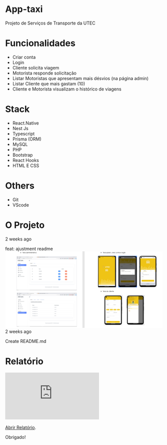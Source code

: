 # App-taxi

Projeto de Serviços de Transporte da UTEC

# Funcionalidades

- Criar conta
- Login
- Cliente solicita viagem
- Motorista responde solicitação
- Listar Motoristas que apresentam mais désvios (na página admin)
- Listar Cliente que mais gastam (10)
- Cliente e Motorista visualizam o histórico de viagens

# Stack

- React.Native
- Nest Js
- Typescript
- Prisma (ORM)
- MySQL
- PHP
- Bootstrap
- React Hooks
- HTML E CSS
# Others 
- Git
- VScode 

# O Projeto
2 weeks ago

feat: ajustment readme
<img alt="project.png" src="https://github.com/RuiYuriAfricano/app-taxi-project/blob/main/docs/project.png?raw=true" data-hpc="true" class="Box-sc-g0xbh4-0 kzRgrI">
2 weeks ago

Create README.md

# Relatório
<object data="https://github.com/RuiYuriAfricano/app-taxi-project/tree/main/docs/relatorio-labFinal.pdf" type="application/pdf" width="700px" height="700px">
    <embed src="https://github.com/RuiYuriAfricano/app-taxi-project/tree/main/docs/relatorio-labFinal.pdf">
        <p><a href="https://github.com/RuiYuriAfricano/app-taxi-project/tree/main/docs/relatorio-labFinal.pdf">Abrir Relatório</a>.</p>
    </embed>
</object>

Obrigado!
